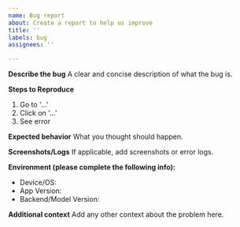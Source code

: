 ```yaml
---
name: Bug report
about: Create a report to help us improve
title: ''
labels: bug
assignees: ''

---
```


**Describe the bug**
A clear and concise description of what the bug is.

**Steps to Reproduce**
1. Go to '...'
2. Click on '...'
3. See error

**Expected behavior**
What you thought should happen.

**Screenshots/Logs**
If applicable, add screenshots or error logs.

**Environment (please complete the following info):**
- Device/OS:
- App Version:
- Backend/Model Version:

**Additional context**
Add any other context about the problem here.
